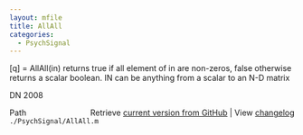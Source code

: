 ```yaml
---
layout: mfile
title: AllAll
categories:
  - PsychSignal
---
```


\[q\] = AllAll\(in\)
returns true if all element of in are non\-zeros, false otherwise
returns a scalar boolean. IN can be anything from a scalar to an N\-D
matrix

DN 2008


<div class="code_header" style="text-align:right;">
  <span style="float:left;">Path&nbsp;&nbsp;</span> <span class="counter">Retrieve <a href=
  "https://raw.github.com/Psychtoolbox-3/Psychtoolbox-3/beta/./PsychSignal/AllAll.m">current version from GitHub</a> | View <a href=
  "https://github.com/Psychtoolbox-3/Psychtoolbox-3/commits/beta/./PsychSignal/AllAll.m">changelog</a></span>
</div>
<div class="code">
  <code>./PsychSignal/AllAll.m</code>
</div>
